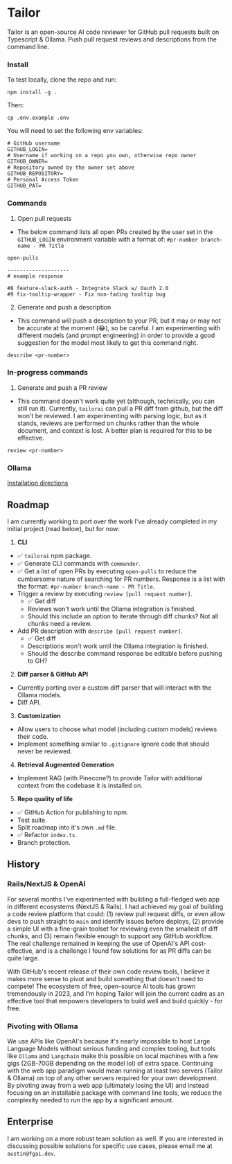 # Tailor

Tailor is an open-source AI code reviewer for GitHub pull requests built on Typescript & Ollama. Push pull request reviews and descriptions from the command line. 

### Install
To test locally, clone the repo and run:
```
npm install -g .
```
Then:
```
cp .env.example .env
```
You will need to set the following env variables:
```
# GitHub username
GITHUB_LOGIN=
# Username if working on a repo you own, otherwise repo owner
GITHUB_OWNER=
# Repository owned by the owner set above
GITHUB_REPOSITORY=
# Personal Access Token
GITHUB_PAT=
```

### Commands
1. Open pull requests
  - The below command lists all open PRs created by the user set in the `GITHUB_LOGIN` environment variable with a format of: `#pr-number branch-name - PR Title`
```
open-pulls

--------------------
# example response

#8 feature-slack-auth - Integrate Slack w/ Oauth 2.0
#9 fix-tooltip-wrapper - Fix non-fading tooltip bug
```

2. Generate and push a description
  - This command *will* push a description to your PR, but it may or may not be accurate at the moment (😂), so be careful. I am experimenting with different models (and prompt engineering) in order to provide a good suggestion for the model most likely to get this command right. 
```
describe <pr-number>
```

### In-progress commands
1. Generate and push a PR review
  - This command doesn't work quite yet (although, technically, you can still run it). Currently, `tailorai` can pull a PR diff from github, but the diff won't be reviewed. I am experimenting with parsing logic, but as it stands, reviews are performed on chunks rather than the whole document, and context is lost. A better plan is required for this to be effective.
```
review <pr-number>
```

### Ollama
[Installation directions](https://github.com/jmorganca/ollama)


## Roadmap

I am currently working to port over the work I've already completed in my initial project (read below), but for now:

1. **CLI** 
  * ✅ `tailorai` npm package.
  * ✅ Generate CLI commands with `commander`.
  * ✅ Get a list of open PRs by executing `open-pulls` to reduce the cumbersome nature of searching for PR numbers. Response is a list with the format: `#pr-number branch-name - PR Title`.
  * Trigger a review by executing `review [pull request number]`.
    - ✅ Get diff
    - Reviews won't work until the Ollama integration is finished.
    - Should this include an option to iterate through diff chunks? Not all chunks need a review.
  * Add PR description with `describe [pull request number]`.
    - ✅ Get diff
    - Descriptions won't work until the Ollama integration is finished.
    - Should the describe command response be editable before pushing to GH?
2. **Diff parser & GitHub API**
  * Currently porting over a custom diff parser that will interact with the Ollama models.
  * Diff API.
3. **Customization**
  * Allow users to choose what model (including custom models) reviews their code.
  * Implement something similar to `.gitignore` ignore code that should never be reviewed.
4. **Retrieval Augmented Generation**
  * Implement RAG (with Pinecone?) to provide Tailor with additional context from the codebase it is installed on.
5. **Repo quality of life**
  * ✅ GitHub Action for publishing to npm.
  * Test suite.
  * Split roadmap into it's own `.md` file.
  * ✅ Refactor `index.ts`.
  * Branch protection.

## History 

### Rails/NextJS & OpenAI

For several months I've experimented with building a full-fledged web app in different ecosystems (NextJS & Rails). I had achieved my goal of building a code review platform that could: (1) review pull request diffs, or even allow devs to push straight to ```main``` and identify issues before deploys, (2) provide a simple UI with a fine-grain toolset for reviewing even the smallest of diff chunks, and (3) remain flexible enough to support any GitHub workflow. The real challenge remained in keeping the use of OpenAI's API cost-effective, and is a challenge I found few solutions for as PR diffs can be quite large.

With GitHub's recent release of their own code review tools, I believe it makes more sense to pivot and build something that doesn't need to compete! The ecosystem of free, open-source AI tools has grown tremendously in 2023, and I'm hoping Tailor will join the current cadre as an effective tool that empowers developers to build well and build quickly - for free. 

### Pivoting with Ollama

We use APIs like OpenAI's because it's nearly impossible to host Large Language Models without serious funding and complex tooling, but tools like ```Ollama``` and ```Langchain``` make this possible on local machines with a few gigs (2GB-70GB depending on the model lol) of extra space. Continuing with the web app paradigm would mean running at least two servers (Tailor & Ollama) on top of any other servers required for your own development. By pivoting away from a web app (ultimately losing the UI) and instead focusing on an installable package with command line tools, we reduce the complexity needed to run the app by a significant amount. 

## Enterprise

I am working on a more robust team solution as well. If you are interested in discussing possible solutions for specific use cases, please email me at ```austin@fgai.dev```.